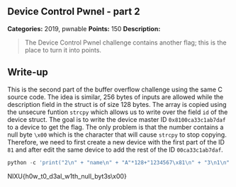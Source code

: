 ## Device Control Pwnel - part 2

**Categories:** 2019, pwnable
**Points:** 150
**Description:**

>  The Device Control Pwnel challenge
>  contains another flag; this is the place to turn it into points.
>  


## Write-up

This is the second part of the buffer overflow challenge using the same C source code. The idea is similar, 256 bytes of inputs are allowed while the description field in the struct is of size 128 bytes. The array is copied using the unsecure funtion `strcpy` which allows us to write over the field `id` of the device struct. The goal is to write the device master ID `0x8100ca33c1ab7daf` to a device to get the flag. The only problem is that the number contains a null byte `\x00` which is the character that will cause `strcpy` to stop copying. Therefore, we need to first create a new device with the first part of the ID `81` and after edit the same device to add the rest of the ID `00ca33c1ab7daf`.

```python
python -c 'print("2\n" + "name\n" + "A"*128+"1234567\x81\n" + "3\n1\n" + "name\n" + "A"*128+"\xaf\x7d\xab\xc1\x33\xca\x00\n" + "1\n4")' | ./devices
```

NIXU{h0w_t0_d3al_w1th_null_byt3s\x00}

